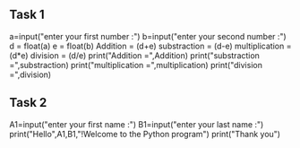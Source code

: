 ## Task 1
a=input("enter your first number :")
b=input("enter your second number :")
d = float(a)
e = float(b)
Addition =  (d+e)
substraction = (d-e)
multiplication = (d*e)
division = (d/e)
print("Addition =",Addition)
print("substraction =",substraction)
print("multiplication =",multiplication)
print("division =",division)
## Task 2
A1=input("enter your first name :")
B1=input("enter your last name :")
print("Hello",A1,B1,"!Welcome to the Python program")
print("Thank you")
